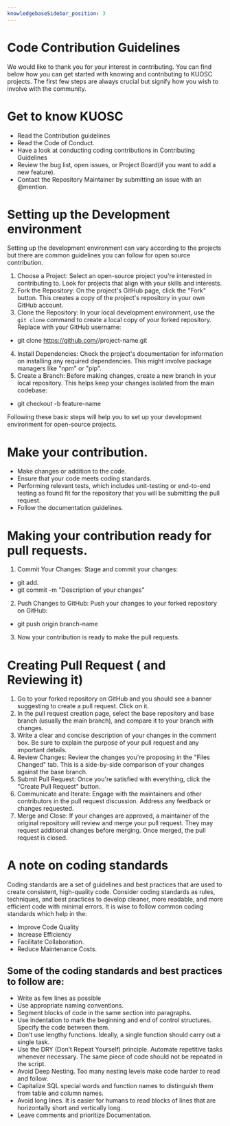 ```yaml
---
knowledgebaseSidebar_position: 3
---
```


# Code Contribution Guidelines

We would like to thank you for your interest in contributing. You can find below how you can get started with knowing and contributing to KUOSC projects. The first few steps are always crucial but signify how you wish to involve with the community. 

# Get to know KUOSC 
 - Read the Contribution guidelines
 - Read the Code of Conduct.
 - Have a look at conducting coding contributions in Contributing Guidelines
 - Review the bug list, open issues, or Project Board(if you want to add a new feature).
 - Contact the Repository Maintainer by submitting an issue with an @mention.
 
# Setting up the Development environment
Setting up the development environment can vary according to the projects but there are common guidelines you can follow for open source contribution.
 1. Choose a Project: Select an open-source project you're interested in contributing to. Look for projects that align with your skills and interests.
 2. Fork the Repository: On the project's GitHub page, click the "Fork" button. This creates a copy of the project's repository in your own GitHub account.
 3. Clone the Repository: In your local development environment, use the `git clone` command to create a local copy of your forked repository. Replace <username> with your GitHub username:
   - git clone https://github.com/<username>/project-name.git
 4. Install Dependencies: Check the project's documentation for information on installing any required dependencies. This might involve package managers like "npm" or "pip".
 5. Create a Branch: Before making changes, create a new branch in your local repository. This helps keep your changes isolated from the main codebase:
   - git checkout -b feature-name

Following these basic steps will help you to set up your development environment for open-source projects. 

# Make your contribution.
 - Make changes or addition to the code. 
 - Ensure that your code meets coding standards.
 - Performing relevant tests, which includes unit-testing or end-to-end testing as found fit for the repository that you will be submitting the pull request. 
 - Follow the documentation guidelines. 

# Making your contribution ready for pull requests.
 1. Commit Your Changes: Stage and commit your changes:
   - git add.
   - git commit -m "Description of your changes"
 2. Push Changes to GitHub: Push your changes to your forked repository on GitHub:
   - git push origin branch-name
 3. Now your contribution is ready to make the pull requests.

# Creating Pull Request ( and Reviewing it) 
 1. Go to your forked repository on GitHub and you should see a banner suggesting to create a pull request. Click on it.
 2.  In the pull request creation page, select the base repository and base branch (usually the main branch), and compare it to your branch with changes.
 3. Write a clear and concise description of your changes in the comment box. Be sure to explain the purpose of your pull request and any important details.
 4. Review Changes: Review the changes you're proposing in the "Files Changed" tab. This is a side-by-side comparison of your changes against the base branch.
 5. Submit Pull Request: Once you're satisfied with everything, click the "Create Pull Request" button.
 6. Communicate and Iterate: Engage with the maintainers and other contributors in the pull request discussion. Address any feedback or changes requested.
 7. Merge and Close: If your changes are approved, a maintainer of the original repository will review and merge your pull request. They may request additional changes before merging. Once merged, the pull request is closed.
  

# A note on coding standards 
  Coding standards are a set of guidelines and best practices that are used to create consistent, high-quality code. Consider coding standards as rules, techniques, and best practices to develop cleaner, more readable, and more efficient code with minimal errors. It is wise to follow common coding standards which help in the:
  - Improve Code Quality 
  - Increase Efficiency 
  - Facilitate Collaboration.
  - Reduce Maintenance Costs.
  
## Some of the coding standards and best practices to follow are:
 - Write as few lines as possible 
 - Use appropriate naming conventions.
 - Segment blocks of code in the same section into paragraphs.
 - Use indentation to mark the beginning and end of control structures. Specify the code between them.
 - Don’t use lengthy functions. Ideally, a single function should carry out a single task.
 - Use the DRY (Don’t Repeat Yourself) principle. Automate repetitive tasks whenever necessary. The same piece of code should not be repeated in the script.
 - Avoid Deep Nesting. Too many nesting levels make code harder to read and follow.
 - Capitalize SQL special words and function names to distinguish them from table and column names.
 - Avoid long lines. It is easier for humans to read blocks of lines that are horizontally short and vertically long.
 - Leave comments and prioritize Documentation.


